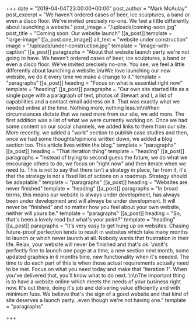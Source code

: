 +++
date = "2019-04-04T23:00:00+00:00"
post_author = "Mark McAulay"
post_excerpt = "We haven't ordered cases of beer, ice sculptures, a band or even a disco floor. We've invited precisely no-one. We feel a little differently about launching a website."
post_image = "/uploads/coming-soon.jpg"
post_title = "Coming soon: Our website launch"
[[a_post]]
template = "large-image"
[[a_post.one_image]]
alt_text = "website under construction"
image = "/uploads/under-construction.jpg"
template = "image-with-caption"
[[a_post]]
paragraphs = "About that website launch party we're not going to have. We haven't ordered cases of beer, ice sculptures, a band or even a disco floor. We've invited precisely no-one. You see, we feel a little differently about launching a website.\n\nWe love launching our new website, we do it every time we make a change to it."
template = "paragraphs"
[[a_post]]
heading = "Focus on what is essential right now"
template = "heading"
[[a_post]]
paragraphs = "Our own site started life as a single page with a paragraph of text, photos of Stewart and I, a list of capabilities and a contact email address on it. That was exactly what we needed online at the time. Nothing more, nothing less.\n\nWhen circumstances dictate that we need more from our site, we add more. The first addition was a list of what we were currently working on. Once we had some content on our social channels, we added links to them from our site. More recently, we added a \"work\" section to publish case studies and then, once we had some thoughts/opinions written down, we added a blog section too. This article lives within the blog."
template = "paragraphs"
[[a_post]]
heading = "That iteration thing"
template = "heading"
[[a_post]]
paragraphs = "Instead of trying to second guess the future, we do what we encourage others to do, we focus on \"right now\" and then iterate when we need to. This is not to say that there isn't a strategy in place, far from it, it's that the strategy is not a fixed list of actions on a roadmap. Strategy should be adaptable."
template = "paragraphs"
[[a_post]]
heading = "Websites are never finished"
template = "heading"
[[a_post]]
paragraphs = "In broad terms, this means our website is always under development, has always been under development and will always be under development. It will never be \"finished\" and no matter how you feel about your own website, neither will yours be."
template = "paragraphs"
[[a_post]]
heading = "So, that's been a lovely read but what's your point?"
template = "heading"
[[a_post]]
paragraphs = "It's very easy to get hung up on websites. Chasing future-proof perfection tends to result in websites which take many months to launch or which never launch at all. Nobody wants that frustration in their life. Relax, your website will never be finished and that's ok. \n\nIt's perfectly fine to launch one page at a time, a new section next month, some updated graphics in 6 months time, new functionality when it's needed. The time to do each part of this is when those actual requirements actually need to be met. Focus on what you need today and make that \"iteration 1\". When you've delivered that, you'll know what to do next. \n\nThe important thing is to have a website online which meets the needs of your business right now. It's out there, doing it's job and delivering value efficiently and with minimum fuss. We believe that's the sign of a good website and that kind of site deserves a launch party…even though we're not having one."
template = "paragraphs"

+++
